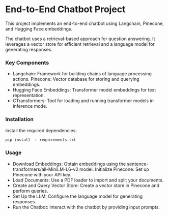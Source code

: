 # End-to-End Chatbot Project
This project implements an end-to-end chatbot using Langchain, Pinecone, and Hugging Face embeddings.

The chatbot uses a retrieval-based approach for question answering. It leverages a vector store for efficient retrieval and a language model for generating responses.

### Key Components
- Langchain: Framework for building chains of language processing actions.
Pinecone: Vector database for storing and querying embeddings.
- Hugging Face Embeddings: Transformer model embeddings for text representation.
- CTransformers: Tool for loading and running transformer models in inference mode.

### Installation
Install the required dependencies:

```bash
pip install -r requirements.txt
```
### Usage
- Download Embeddings: Obtain embeddings using the sentence-transformers/all-MiniLM-L6-v2 model.
Initialize Pinecone: Set up Pinecone with your API key.
- Load Documents: Use a PDF loader to import and split your documents.
- Create and Query Vector Store: Create a vector store in Pinecone and perform queries.
- Set Up the LLM: Configure the language model for generating responses.
- Run the Chatbot: Interact with the chatbot by providing input prompts.

